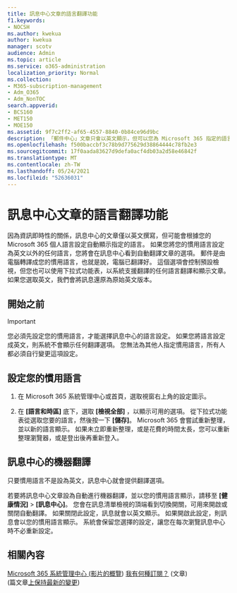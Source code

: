 ```yaml
---
title: 訊息中心文章的語言翻譯功能
f1.keywords:
- NOCSH
ms.author: kwekua
author: kwekua
manager: scotv
audience: Admin
ms.topic: article
ms.service: o365-administration
localization_priority: Normal
ms.collection:
- M365-subscription-management
- Adm_O365
- Adm_NonTOC
search.appverid:
- BCS160
- MET150
- MOE150
ms.assetid: 9f7c2ff2-af65-4557-8840-0b84ce96d9bc
description: 「郵件中心」文章只會以英文顯示，但可以您為 Microsoft 365 指定的語言自動顯示。
ms.openlocfilehash: f500baccbf3c78b9d775629d38864444c78fb2e3
ms.sourcegitcommit: 17f0aada83627d9defa0acf4db03a2d58e46842f
ms.translationtype: MT
ms.contentlocale: zh-TW
ms.lasthandoff: 05/24/2021
ms.locfileid: "52636031"
---
```

# <a name="language-translation-for-message-center-posts"></a>訊息中心文章的語言翻譯功能

因為資訊即時性的關係，訊息中心的文章僅以英文撰寫，但可能會根據您的 Microsoft 365 個人語言設定自動顯示指定的語言。 如果您將您的慣用語言設定為英文以外的任何語言，您將會在訊息中心看到自動翻譯文章的選項。 郵件是由電腦轉譯成您的慣用語言，也就是說，電腦已翻譯好。 這個選項會控制預設檢視，但您也可以使用下拉式功能表，以系統支援翻譯的任何語言翻譯和顯示文章。 如果您選取英文，我們會將訊息還原為原始英文版本。

## <a name="before-you-begin"></a>開始之前
  
> [!IMPORTANT]
> 您必須先設定您的慣用語言，才能選擇訊息中心的語言設定。 如果您將語言設定成英文，則系統不會顯示任何翻譯選項。 您無法為其他人指定慣用語言，所有人都必須自行變更這項設定。 
  
## <a name="set-your-preferred-language"></a>設定您的慣用語言

1. 在 Microsoft 365 系統管理中心或首頁，選取視窗右上角的設定圖示。
  
2. 在 **[語言和時區]** 底下，選取 **[檢視全部]** ，以顯示可用的選項。 從下拉式功能表從選取您要的語言，然後按一下 **[儲存]**。 Microsoft 365 會嘗試重新整理，並以新的語言顯示。 如果未立即重新整理，或是花費的時間太長，您可以重新整理瀏覽器，或是登出後再重新登入。
  
## <a name="machine-translation-in-message-center"></a>訊息中心的機器翻譯

只要慣用語言不是設為英文，訊息中心就會提供翻譯選項。
  
若要將訊息中心文章設為自動進行機器翻譯，並以您的慣用語言顯示，請移至 **[健康情況]** \> **[訊息中心]**。 您會在訊息清單檢視的頂端看到切換開關，可用來開啟或關閉自動翻譯。 如果關閉此設定，訊息就會以英文顯示。 如果開啟此設定，則訊息會以您的慣用語言顯示。 系統會保留您選擇的設定，讓您在每次瀏覽訊息中心時不必重新設定。 

## <a name="related-content"></a>相關內容

[Microsoft 365 系統管理中心 (影片的概覽](../../business-video/admin-center-overview.md)) 
[我有何種訂閱？](../admin-overview/what-subscription-do-i-have.md) (文章)\
 (篇文章[上保持最新的變更](../manage/stay-on-top-of-updates.md)) 



  


